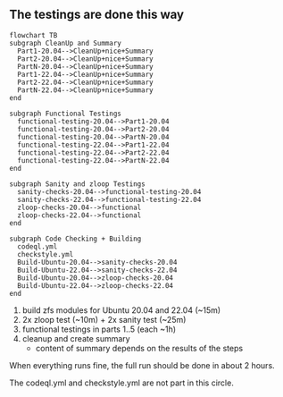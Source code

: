 
## The testings are done this way

```mermaid
flowchart TB
subgraph CleanUp and Summary
  Part1-20.04-->CleanUp+nice+Summary
  Part2-20.04-->CleanUp+nice+Summary
  PartN-20.04-->CleanUp+nice+Summary
  Part1-22.04-->CleanUp+nice+Summary
  Part2-22.04-->CleanUp+nice+Summary
  PartN-22.04-->CleanUp+nice+Summary
end

subgraph Functional Testings
  functional-testing-20.04-->Part1-20.04
  functional-testing-20.04-->Part2-20.04
  functional-testing-20.04-->PartN-20.04
  functional-testing-22.04-->Part1-22.04
  functional-testing-22.04-->Part2-22.04
  functional-testing-22.04-->PartN-22.04
end

subgraph Sanity and zloop Testings
  sanity-checks-20.04-->functional-testing-20.04
  sanity-checks-22.04-->functional-testing-22.04
  zloop-checks-20.04-->functional
  zloop-checks-22.04-->functional
end

subgraph Code Checking + Building
  codeql.yml
  checkstyle.yml
  Build-Ubuntu-20.04-->sanity-checks-20.04
  Build-Ubuntu-22.04-->sanity-checks-22.04
  Build-Ubuntu-20.04-->zloop-checks-20.04
  Build-Ubuntu-22.04-->zloop-checks-22.04
end
```


1) build zfs modules for Ubuntu 20.04 and 22.04 (~15m)
2) 2x zloop test (~10m) + 2x sanity test (~25m)
3) functional testings in parts 1..5 (each ~1h)
4) cleanup and create summary
   - content of summary depends on the results of the steps

When everything runs fine, the full run should be done in
about 2 hours.

The codeql.yml and checkstyle.yml are not part in this circle.
